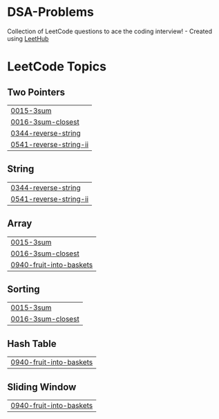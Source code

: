 # DSA-Problems
Collection of LeetCode questions to ace the coding interview! - Created using [LeetHub](https://github.com/QasimWani/LeetHub)

<!---LeetCode Topics Start-->
# LeetCode Topics
## Two Pointers
|  |
| ------- |
| [0015-3sum](https://github.com/Sai-Prasad567/DSA-Problems/tree/master/0015-3sum) |
| [0016-3sum-closest](https://github.com/Sai-Prasad567/DSA-Problems/tree/master/0016-3sum-closest) |
| [0344-reverse-string](https://github.com/Sai-Prasad567/DSA-Problems/tree/master/0344-reverse-string) |
| [0541-reverse-string-ii](https://github.com/Sai-Prasad567/DSA-Problems/tree/master/0541-reverse-string-ii) |
## String
|  |
| ------- |
| [0344-reverse-string](https://github.com/Sai-Prasad567/DSA-Problems/tree/master/0344-reverse-string) |
| [0541-reverse-string-ii](https://github.com/Sai-Prasad567/DSA-Problems/tree/master/0541-reverse-string-ii) |
## Array
|  |
| ------- |
| [0015-3sum](https://github.com/Sai-Prasad567/DSA-Problems/tree/master/0015-3sum) |
| [0016-3sum-closest](https://github.com/Sai-Prasad567/DSA-Problems/tree/master/0016-3sum-closest) |
| [0940-fruit-into-baskets](https://github.com/Sai-Prasad567/DSA-Problems/tree/master/0940-fruit-into-baskets) |
## Sorting
|  |
| ------- |
| [0015-3sum](https://github.com/Sai-Prasad567/DSA-Problems/tree/master/0015-3sum) |
| [0016-3sum-closest](https://github.com/Sai-Prasad567/DSA-Problems/tree/master/0016-3sum-closest) |
## Hash Table
|  |
| ------- |
| [0940-fruit-into-baskets](https://github.com/Sai-Prasad567/DSA-Problems/tree/master/0940-fruit-into-baskets) |
## Sliding Window
|  |
| ------- |
| [0940-fruit-into-baskets](https://github.com/Sai-Prasad567/DSA-Problems/tree/master/0940-fruit-into-baskets) |
<!---LeetCode Topics End-->